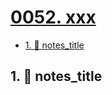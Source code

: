 # [0052. xxx](https://github.com/Tdahuyou/TNotes.nodejs/tree/main/notes/0052.%20xxx)

<!-- region:toc -->

- [1. 📒 notes_title](#1--notes_title)

<!-- endregion:toc -->

## 1. 📒 notes_title
